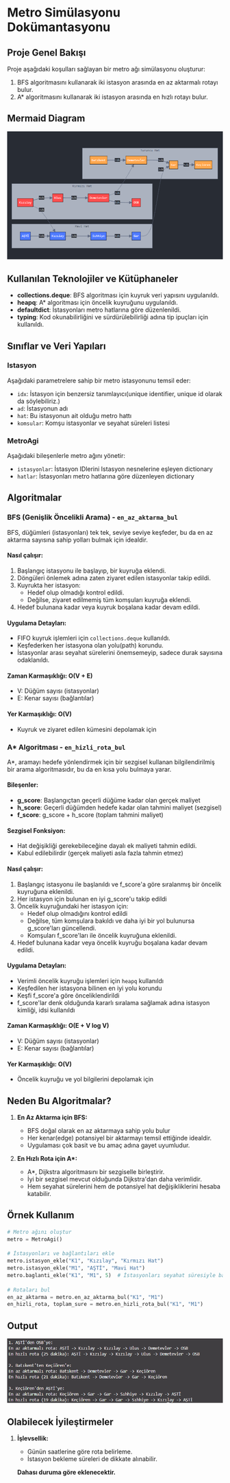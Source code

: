 # Metro Simülasyonu Dokümantasyonu

## Proje Genel Bakışı

Proje aşağıdaki koşulları sağlayan bir metro ağı simülasyonu oluşturur:

1. BFS algoritmasını kullanarak iki istasyon arasında en az aktarmalı rotayı bulur.
2. A\* algoritmasını kullanarak iki istasyon arasında en hızlı rotayı bulur.

## Mermaid Diagram

![Diagram](image.png)

## Kullanılan Teknolojiler ve Kütüphaneler

- **collections.deque**: BFS algoritması için kuyruk veri yapısını uygulanıldı.
- **heapq**: A\* algoritması için öncelik kuyruğunu uygulanıldı.
- **defaultdict**: İstasyonları metro hatlarına göre düzenlenildi.
- **typing**: Kod okunabilirliğini ve sürdürülebilirliği adına tip ipuçları için kullanıldı.

## Sınıflar ve Veri Yapıları

### Istasyon

Aşağıdaki parametrelere sahip bir metro istasyonunu temsil eder:

- `idx`: İstasyon için benzersiz tanımlayıcı(unique identifier, unique id olarak da söylebiliriz.)
- `ad`: İstasyonun adı
- `hat`: Bu istasyonun ait olduğu metro hattı
- `komsular`: Komşu istasyonlar ve seyahat süreleri listesi

### MetroAgi

Aşağıdaki bileşenlerle metro ağını yönetir:

- `istasyonlar`: İstasyon IDlerini Istasyon nesnelerine eşleyen dictionary
- `hatlar`: İstasyonları metro hatlarına göre düzenleyen dictionary

## Algoritmalar

### BFS (Genişlik Öncelikli Arama) - `en_az_aktarma_bul`

BFS, düğümleri (istasyonları) tek tek, seviye seviye keşfeder, bu da en az aktarma sayısına sahip yolları bulmak için idealdir.

#### Nasıl çalışır:

1. Başlangıç istasyonu ile başlayıp, bir kuyruğa eklendi.
2. Döngüleri önlemek adına zaten ziyaret edilen istasyonlar takip edildi.
3. Kuyrukta her istasyon:
   - Hedef olup olmadığı kontrol edildi.
   - Değilse, ziyaret edilmemiş tüm komşuları kuyruğa eklendi.
4. Hedef bulunana kadar veya kuyruk boşalana kadar devam edildi.

#### Uygulama Detayları:

- FIFO kuyruk işlemleri için `collections.deque` kullanıldı.
- Keşfederken her istasyona olan yolu(path) korundu.
- İstasyonlar arası seyahat sürelerini önemsemeyip, sadece durak sayısına odaklanıldı.

#### Zaman Karmaşıklığı: O(V + E)

- V: Düğüm sayısı (istasyonlar)
- E: Kenar sayısı (bağlantılar)

#### Yer Karmaşıklığı: O(V)

- Kuyruk ve ziyaret edilen kümesini depolamak için

### A\* Algoritması - `en_hizli_rota_bul`

A\*, aramayı hedefe yönlendirmek için bir sezgisel kullanan bilgilendirilmiş bir arama algoritmasıdır, bu da en kısa yolu bulmaya yarar.

#### Bileşenler:

- **g_score**: Başlangıçtan geçerli düğüme kadar olan gerçek maliyet
- **h_score**: Geçerli düğümden hedefe kadar olan tahmini maliyet (sezgisel)
- **f_score**: g_score + h_score (toplam tahmini maliyet)

#### Sezgisel Fonksiyon:

- Hat değişikliği gerekebileceğine dayalı ek maliyeti tahmin edildi.
- Kabul edilebilirdir (gerçek maliyeti asla fazla tahmin etmez)

#### Nasıl çalışır:

1. Başlangıç istasyonu ile başlanıldı ve f_score'a göre sıralanmış bir öncelik kuyruğuna eklenildi.
2. Her istasyon için bulunan en iyi g_score'u takip edildi
3. Öncelik kuyruğundaki her istasyon için:
   - Hedef olup olmadığını kontrol edildi
   - Değilse, tüm komşulara bakıldı ve daha iyi bir yol bulunursa g_score'ları güncellendi.
   - Komşuları f_score'ları ile öncelik kuyruğuna eklenildi.
4. Hedef bulunana kadar veya öncelik kuyruğu boşalana kadar devam edildi.

#### Uygulama Detayları:

- Verimli öncelik kuyruğu işlemleri için `heapq` kullanıldı
- Keşfedilen her istasyona bilinen en iyi yolu korundu
- Keşfi f_score'a göre önceliklendirildi
- f_score'lar denk olduğunda kararlı sıralama sağlamak adına istasyon kimliği, idsi kullanıldı

#### Zaman Karmaşıklığı: O(E + V log V)

- V: Düğüm sayısı (istasyonlar)
- E: Kenar sayısı (bağlantılar)

#### Yer Karmaşıklığı: O(V)

- Öncelik kuyruğu ve yol bilgilerini depolamak için

## Neden Bu Algoritmalar?

1. **En Az Aktarma için BFS:**

   - BFS doğal olarak en az aktarmaya sahip yolu bulur
   - Her kenar(edge) potansiyel bir aktarmayı temsil ettiğinde idealdir.
   - Uygulaması çok basit ve bu amaç adına gayet uyumludur.

2. **En Hızlı Rota için A\*:**
   - A\*, Dijkstra algoritmasını bir sezgiselle birleştirir.
   - İyi bir sezgisel mevcut olduğunda Dijkstra'dan daha verimlidir.
   - Hem seyahat sürelerini hem de potansiyel hat değişikliklerini hesaba katabilir.

## Örnek Kullanım

```python
# Metro ağını oluştur
metro = MetroAgi()

# İstasyonları ve bağlantıları ekle
metro.istasyon_ekle("K1", "Kızılay", "Kırmızı Hat")
metro.istasyon_ekle("M1", "AŞTİ", "Mavi Hat")
metro.baglanti_ekle("K1", "M1", 5)  # İstasyonları seyahat süresiyle bağla

# Rotaları bul
en_az_aktarma = metro.en_az_aktarma_bul("K1", "M1")
en_hizli_rota, toplam_sure = metro.en_hizli_rota_bul("K1", "M1")
```

## Output

![alt text](image-1.png)

## Olabilecek İyileştirmeler

1. **İşlevsellik:**

   - Günün saatlerine göre rota belirleme.
   - İstasyon bekleme süreleri de dikkate alınabilir.

   **Dahası duruma göre eklenecektir.**
